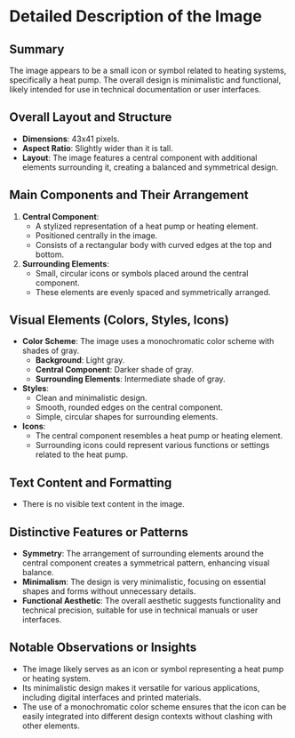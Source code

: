 # Detailed Description of the Image

## Summary
The image appears to be a small icon or symbol related to heating systems, specifically a heat pump. The overall design is minimalistic and functional, likely intended for use in technical documentation or user interfaces.

## Overall Layout and Structure
- **Dimensions**: 43x41 pixels.
- **Aspect Ratio**: Slightly wider than it is tall.
- **Layout**: The image features a central component with additional elements surrounding it, creating a balanced and symmetrical design.

## Main Components and Their Arrangement
1. **Central Component**:
   - A stylized representation of a heat pump or heating element.
   - Positioned centrally in the image.
   - Consists of a rectangular body with curved edges at the top and bottom.
2. **Surrounding Elements**:
   - Small, circular icons or symbols placed around the central component.
   - These elements are evenly spaced and symmetrically arranged.

## Visual Elements (Colors, Styles, Icons)
- **Color Scheme**: The image uses a monochromatic color scheme with shades of gray.
  - **Background**: Light gray.
  - **Central Component**: Darker shade of gray.
  - **Surrounding Elements**: Intermediate shade of gray.
- **Styles**:
  - Clean and minimalistic design.
  - Smooth, rounded edges on the central component.
  - Simple, circular shapes for surrounding elements.
- **Icons**:
  - The central component resembles a heat pump or heating element.
  - Surrounding icons could represent various functions or settings related to the heat pump.

## Text Content and Formatting
- There is no visible text content in the image.

## Distinctive Features or Patterns
- **Symmetry**: The arrangement of surrounding elements around the central component creates a symmetrical pattern, enhancing visual balance.
- **Minimalism**: The design is very minimalistic, focusing on essential shapes and forms without unnecessary details.
- **Functional Aesthetic**: The overall aesthetic suggests functionality and technical precision, suitable for use in technical manuals or user interfaces.

## Notable Observations or Insights
- The image likely serves as an icon or symbol representing a heat pump or heating system.
- Its minimalistic design makes it versatile for various applications, including digital interfaces and printed materials.
- The use of a monochromatic color scheme ensures that the icon can be easily integrated into different design contexts without clashing with other elements.